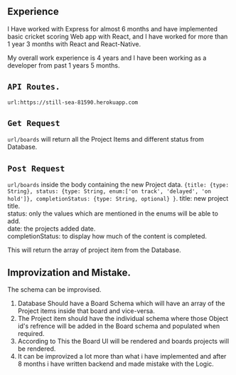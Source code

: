 ## Experience

I Have worked with Express for almost 6 months and have implemented basic cricket scoring Web app with React, and I have worked for more than 1 year 3 months with React and React-Native.

My overall work experience is 4 years and I have been working as a developer from past 1 years 5 months.

## `API Routes.`

`url:https://still-sea-81590.herokuapp.com`

## `Get Request`

`url/boards` will return all the Project Items and different status from Database.

## `Post Request`

`url/boards` inside the body containing the new Project data.
`{title: {type: String}, status: {type: String, enum:['on track', 'delayed', 'on hold']}, completionStatus: {type: String, optional} }`.
title: new project title.<br/>
status: only the values which are mentioned in the enums will be able to add.<br/>
date: the projects added date.<br/>
completionStatus: to display how much of the content is completed.<br/>

This will return the array of project item from the Database.

## Improvization and Mistake.

The schema can be improvised.

1. Database Should have a Board Schema which will have an array of the Project items inside that board and vice-versa.
2. The Project item should have the individual schema where those Object id's refrence will be added in the Board schema and populated when required.
3. According to This the Board UI will be rendered and boards projects will be rendered.
4. It can be improvized a lot more than what i have implemented and after 8 months i have written backend and made mistake with the Logic.
